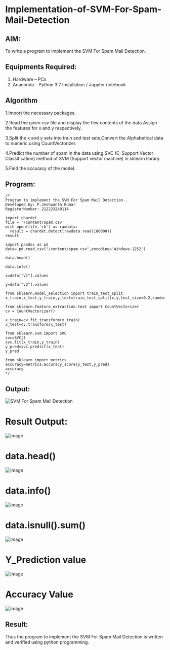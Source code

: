 # Implementation-of-SVM-For-Spam-Mail-Detection

## AIM:
To write a program to implement the SVM For Spam Mail Detection.

## Equipments Required:
1. Hardware – PCs
2. Anaconda – Python 3.7 Installation / Jupyter notebook

## Algorithm

1.Import the necessary packages.

2.Read the given csv file and display the few contents of the data.Assign the features for x and y respectively.

3.Split the x and y sets into train and test sets.Convert the Alphabetical data to numeric using CountVectorizer.

4.Predict the number of spam in the data using SVC (C-Support Vector Classification) method of SVM (Support vector machine) in sklearn library.

5.Find the accuracy of the model.

## Program:

```
/*
Program to implement the SVM For Spam Mail Detection..
Developed by: P.Jeshwanth Kumar
RegisterNumber: 212223240114

import chardet
file = '/content/spam.csv'
with open(file,'rb') as rawdata:
  result = chardet.detect(rawdata.read(100000))
result

import pandas as pd
data= pd.read_csv("/content/spam.csv",encoding='Windows-1252')

data.head()

data.info()

x=data["v1"].values

y=data["v2"].values

from sklearn.model_selection import train_test_split
x_train,x_test,y_train,y_test=train_test_split(x,y,test_size=0.2,random_state=0)

from sklearn.feature_extraction.text import CountVectorizer
cv = CountVectorizer()

x_train=cv.fit_transform(x_train)
x_test=cv.transform(x_test)

from sklearn.svm import SVC
svc=SVC()
svc.fit(x_train,y_train)
y_pred=svc.predict(x_test)
y_pred

from sklearn import metrics
accuracy=metrics.accuracy_score(y_test,y_pred)
accuracy
*/
```

## Output:
![SVM For Spam Mail Detection](sam.png)

# Result Output:

![image](https://github.com/Jeshwanthkumarpayyavula/Implementation-of-SVM-For-Spam-Mail-Detection/assets/145742402/87e2f972-32dd-48c1-8d48-b857f1cc3ecb)

# data.head()

![image](https://github.com/Jeshwanthkumarpayyavula/Implementation-of-SVM-For-Spam-Mail-Detection/assets/145742402/cab07cec-fe6b-456d-85ba-15d4dac71771)

# data.info()

![image](https://github.com/Jeshwanthkumarpayyavula/Implementation-of-SVM-For-Spam-Mail-Detection/assets/145742402/00842c82-0350-4aa4-884f-6d72c800706e)

# data.isnull().sum()

![image](https://github.com/Jeshwanthkumarpayyavula/Implementation-of-SVM-For-Spam-Mail-Detection/assets/145742402/5f288782-c918-4a0f-a23a-75ef14762c06)

# Y_Prediction value

![image](https://github.com/Jeshwanthkumarpayyavula/Implementation-of-SVM-For-Spam-Mail-Detection/assets/145742402/553edd7c-f8c1-42f0-822a-06b4a53e16d9)

# Accuracy Value

![image](https://github.com/Jeshwanthkumarpayyavula/Implementation-of-SVM-For-Spam-Mail-Detection/assets/145742402/3803e0d3-ebd0-4035-9ff4-8fd562a8c1b0)


## Result:
Thus the program to implement the SVM For Spam Mail Detection is written and verified using python programming.
